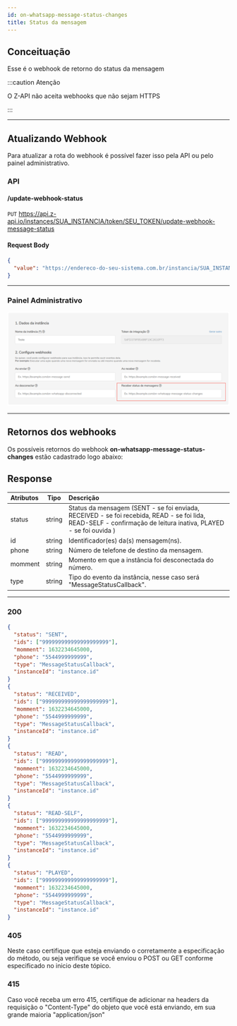 ```yaml
---
id: on-whatsapp-message-status-changes
title: Status da mensagem
---
```


## Conceituação

Esse é o webhook de retorno do status da mensagem

:::caution Atenção

O Z-API não aceita webhooks que não sejam HTTPS

:::

---

## Atualizando Webhook

Para atualizar a rota do webhook é possível fazer isso pela API ou pelo painel administrativo.

### API

#### /update-webhook-status

`PUT` https://api.z-api.io/instances/SUA_INSTANCIA/token/SEU_TOKEN/update-webhook-message-status

#### Request Body

```json
{
  "value": "https://endereco-do-seu-sistema.com.br/instancia/SUA_INSTANCIA/status"
}
```

---

### Painel Administrativo

![img](../../img/status.png)

---

## Retornos dos webhooks

Os possíveis retornos do webhook **on-whatsapp-message-status-changes** estão cadastrado logo abaixo:

## Response

| Atributos | Tipo | Descrição |
| :-- | :-: | :-- |
| status | string | Status da mensagem (SENT - se foi enviada, RECEIVED - se foi recebida, READ - se foi lida, READ-SELF - confirmação de leitura inativa, PLAYED - se foi ouvida ) |
| id | string | Identificador(es) da(s) mensagem(ns). |
| phone | string | Número de telefone de destino da mensagem. |
| momment | string | Momento em que a instância foi desconectada do número. |
| type | string | Tipo do evento da instância, nesse caso será "MessageStatusCallback". |

---

### 200

```json
{
  "status": "SENT",
  "ids": ["999999999999999999999"],
  "momment": 1632234645000,
  "phone": "5544999999999",
  "type": "MessageStatusCallback",
  "instanceId": "instance.id"
}
{
  "status": "RECEIVED",
  "ids": ["999999999999999999999"],
  "momment": 1632234645000,
  "phone": "5544999999999",
  "type": "MessageStatusCallback",
  "instanceId": "instance.id"
}
{
  "status": "READ",
  "ids": ["999999999999999999999"],
  "momment": 1632234645000,
  "phone": "5544999999999",
  "type": "MessageStatusCallback",
  "instanceId": "instance.id"
}
{
  "status": "READ-SELF",
  "ids": ["999999999999999999999"],
  "momment": 1632234645000,
  "phone": "5544999999999",
  "type": "MessageStatusCallback",
  "instanceId": "instance.id"
}
{
  "status": "PLAYED",
  "ids": ["999999999999999999999"],
  "momment": 1632234645000,
  "phone": "5544999999999",
  "type": "MessageStatusCallback",
  "instanceId": "instance.id"
}
```

### 405

Neste caso certifique que esteja enviando o corretamente a especificação do método, ou seja verifique se você enviou o POST ou GET conforme especificado no inicio deste tópico.

### 415

Caso você receba um erro 415, certifique de adicionar na headers da requisição o "Content-Type" do objeto que você está enviando, em sua grande maioria "application/json"

<!--
## Code

<iframe src="//api.apiembed.com/?source=https://raw.githubusercontent.com/Z-API/z-api-docs/main/json-examples/on-whatsapp-message-status-changes.json&targets=all" frameborder="0" scrolling="no" width="100%" height="500px" seamless></iframe> -->
